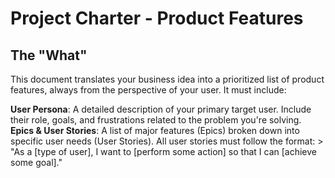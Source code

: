 # Project Charter - Product Features

## The "What"

This document translates your business idea into a prioritized list of product features, always from the perspective of your user. 
It must include: 

**User Persona**: A detailed description of your primary target user. Include their role, goals, and frustrations related to the problem you're solving. 
**Epics & User Stories**: A list of major features (Epics) broken down into specific user needs (User Stories). All user stories must follow the format: > "As a [type of user], I want to [perform some action] so that I can [achieve some goal]." 

